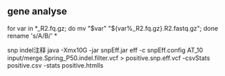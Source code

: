 ## gene analyse

for var in *_R2.fq.gz; do mv "$var" "${var%_R2.fq.gz}.R2.fastq.gz"; done
rename 's/A/B/' *

snp indel注释
java -Xmx10G -jar snpEff.jar eff -c snpEff.config AT_10  input/merge.Spring_P50.indel.filter.vcf > positive.snp.eff.vcf -csvStats positive.csv -stats positive.htmlls
